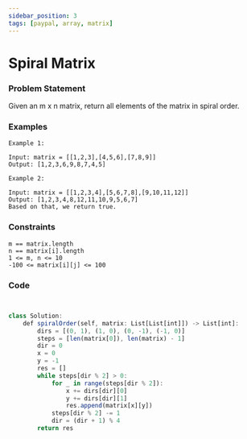 ```yaml
---
sidebar_position: 3
tags: [paypal, array, matrix]
---
```


# Spiral Matrix

### Problem Statement

Given an m x n matrix, return all elements of the matrix in spiral order.

### Examples 
```
Example 1:

Input: matrix = [[1,2,3],[4,5,6],[7,8,9]]
Output: [1,2,3,6,9,8,7,4,5]

Example 2:

Input: matrix = [[1,2,3,4],[5,6,7,8],[9,10,11,12]]
Output: [1,2,3,4,8,12,11,10,9,5,6,7]
Based on that, we return true.
```
### Constraints
```
m == matrix.length
n == matrix[i].length
1 <= m, n <= 10
-100 <= matrix[i][j] <= 100
```
### Code

```jsx title="Python3 Code"


class Solution:
    def spiralOrder(self, matrix: List[List[int]]) -> List[int]:
        dirs = [(0, 1), (1, 0), (0, -1), (-1, 0)]
        steps = [len(matrix[0]), len(matrix) - 1]
        dir = 0
        x = 0
        y = -1
        res = []
        while steps[dir % 2] > 0:
            for _ in range(steps[dir % 2]):
                x += dirs[dir][0]
                y += dirs[dir][1]
                res.append(matrix[x][y])
            steps[dir % 2] -= 1
            dir = (dir + 1) % 4
        return res
```
